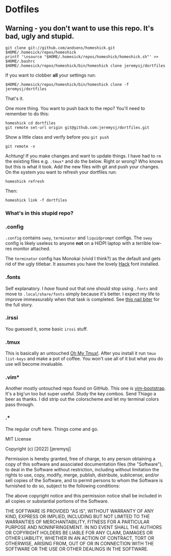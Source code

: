 # Dotfiles

## Warning - you don't want to use this repo. It's bad, ugly and stupid.
```
git clone git://github.com/andsens/homeshick.git $HOME/.homesick/repos/homeshick
printf '\nsource "$HOME/.homesick/repos/homeshick/homeshick.sh"' >> $HOME/.bashrc
$HOME/.homesick/repos/homeshick/bin/homeshick clone jeremysj/dortfiles
```

If you want to clobber **all** your settings run:
```
$HOME/.homesick/repos/homeshick/bin/homeshick clone -f jeremysj/dortfiles
```

That's it.

One more thing.
You want to push back to the repo? You'll need to remember to do this:
```
homeshick cd dortfiles
git remote set-url origin git@github.com:jeremysj/dortfiles.git
```

Show a little class and verify before you `git push`
```
git remote -v
```

Achtung! If you make changes and want to update things. I have had to `rm` the existing files e.g. `.tmux*` and do the below. Right or wrong? Who knows but this is what it took.
Add the new files with git and push your changes.
On the system you want to refresh your dortfiles run:
```
homeshick refresh
```
Then:
```
homeshick link -f dortfiles
```

### What's in this stupid repo?

### .config
`.config` contains `sway`, `terminator` and `liquidprompt` configs. The `sway` config is likely useless to anyone **not** on a HiDPI laptop with a terrible low-res monitor attached.

The `terminator` config has Monokai (vivid I think?) as the default and gets rid of the ugly titlebar. It assumes you have the lovely [Hack](https://github.com/source-foundry/Hack) font installed.

### .fonts
Self explanatory. I _have_ found out that one should stop using `.fonts` and move to `.local/share/fonts` simply because it's better. I expect my life to improve immeasurably when that task is completed. See [this nail biter](https://specifications.freedesktop.org/basedir-spec/basedir-spec-latest.html) for the full story.

### .irssi
You guessed it, some basic `irssi` stuff.

### .tmux
This is basically an untouched [Oh My Tmux!](https://github.com/gpakosz/.tmux). After you install it run `tmux list-keys` and make a pot of coffee. You won't use all of it but what you do use will become invaluable.

### .vim*
Another mostly untouched repo found on GitHub. This one is [vim-bootstrap](https://github.com/avelino/vim-bootstrap). It's a big'un too but super useful. Study the key combos. Send Thiago a beer as thanks. I did strip out the colorscheme and let my terminal colors pass through.

### .*
The regular cruft here. Things come and go.

MIT License

Copyright (c) [2022] [jeremysj]

Permission is hereby granted, free of charge, to any person obtaining a copy
of this software and associated documentation files (the "Software"), to deal
in the Software without restriction, including without limitation the rights
to use, copy, modify, merge, publish, distribute, sublicense, and/or sell
copies of the Software, and to permit persons to whom the Software is
furnished to do so, subject to the following conditions:

The above copyright notice and this permission notice shall be included in all
copies or substantial portions of the Software.

THE SOFTWARE IS PROVIDED "AS IS", WITHOUT WARRANTY OF ANY KIND, EXPRESS OR
IMPLIED, INCLUDING BUT NOT LIMITED TO THE WARRANTIES OF MERCHANTABILITY,
FITNESS FOR A PARTICULAR PURPOSE AND NONINFRINGEMENT. IN NO EVENT SHALL THE
AUTHORS OR COPYRIGHT HOLDERS BE LIABLE FOR ANY CLAIM, DAMAGES OR OTHER
LIABILITY, WHETHER IN AN ACTION OF CONTRACT, TORT OR OTHERWISE, ARISING FROM,
OUT OF OR IN CONNECTION WITH THE SOFTWARE OR THE USE OR OTHER DEALINGS IN THE
SOFTWARE.
